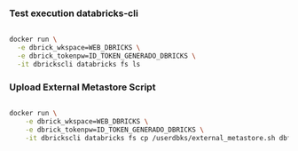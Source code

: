 ### Test execution databricks-cli 
```bash

docker run \
  -e dbrick_wkspace=WEB_DBRICKS \
  -e dbrick_tokenpw=ID_TOKEN_GENERADO_DBRICKS \
  -it dbrickscli databricks fs ls

```

### Upload External Metastore Script
```bash

docker run \
    -e dbrick_wkspace=WEB_DBRICKS \
    -e dbrick_tokenpw=ID_TOKEN_GENERADO_DBRICKS \
    -it dbrickscli databricks fs cp /userdbks/external_metastore.sh dbfs:/databricks/init/external_metastore.sh

```